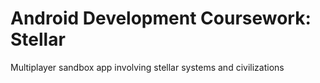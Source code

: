 # Android Development Coursework: Stellar
Multiplayer sandbox app involving stellar systems and civilizations
